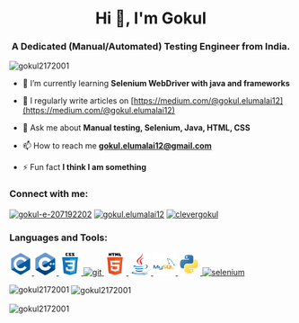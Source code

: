<!--[!MasterHead] (https://www.lambdatest.com/resources/images/Software-Test-Management.gif) -->
<h1 align="center">Hi 👋, I'm Gokul</h1>
<h3 align="center">A Dedicated (Manual/Automated) Testing Engineer from India.</h3>
<!--img align="right" alt="coding" width="400" scr="https://www.lambdatest.com/resources/images/Software-Test-Management.gif"-->

<p align="left"> <img src="https://komarev.com/ghpvc/?username=gokul2172001&label=Profile%20views&color=0e75b6&style=flat" alt="gokul2172001" /> </p>

- 🌱 I’m currently learning **Selenium WebDriver with java and frameworks**

- 📝 I regularly write articles on [https://medium.com/@gokul.elumalai12](https://medium.com/@gokul.elumalai12)

- 💬 Ask me about **Manual testing, Selenium, Java, HTML, CSS**

- 📫 How to reach me **gokul.elumalai12@gmail.com**

- ⚡ Fun fact **I think I am something**

<h3 align="left">Connect with me:</h3>
<p align="left">
<a href="https://linkedin.com/in/gokul-e-207192202" target="blank"><img align="center" src="https://raw.githubusercontent.com/rahuldkjain/github-profile-readme-generator/master/src/images/icons/Social/linked-in-alt.svg" alt="gokul-e-207192202" height="30" width="40" /></a>
<a href="https://fb.com/gokul.elumalai12" target="blank"><img align="center" src="https://raw.githubusercontent.com/rahuldkjain/github-profile-readme-generator/master/src/images/icons/Social/facebook.svg" alt="gokul.elumalai12" height="30" width="40" /></a>
<a href="https://instagram.com/clevergokul" target="blank"><img align="center" src="https://raw.githubusercontent.com/rahuldkjain/github-profile-readme-generator/master/src/images/icons/Social/instagram.svg" alt="clevergokul" height="30" width="40" /></a>
</p>

<h3 align="left">Languages and Tools:</h3>
<p align="left"> <a href="https://www.cprogramming.com/" target="_blank" rel="noreferrer"> <img src="https://raw.githubusercontent.com/devicons/devicon/master/icons/c/c-original.svg" alt="c" width="40" height="40"/> </a> <a href="https://www.w3schools.com/cpp/" target="_blank" rel="noreferrer"> <img src="https://raw.githubusercontent.com/devicons/devicon/master/icons/cplusplus/cplusplus-original.svg" alt="cplusplus" width="40" height="40"/> </a> <a href="https://www.w3schools.com/css/" target="_blank" rel="noreferrer"> <img src="https://raw.githubusercontent.com/devicons/devicon/master/icons/css3/css3-original-wordmark.svg" alt="css3" width="40" height="40"/> </a> <a href="https://git-scm.com/" target="_blank" rel="noreferrer"> <img src="https://www.vectorlogo.zone/logos/git-scm/git-scm-icon.svg" alt="git" width="40" height="40"/> </a> <a href="https://www.w3.org/html/" target="_blank" rel="noreferrer"> <img src="https://raw.githubusercontent.com/devicons/devicon/master/icons/html5/html5-original-wordmark.svg" alt="html5" width="40" height="40"/> </a> <a href="https://www.java.com" target="_blank" rel="noreferrer"> <img src="https://raw.githubusercontent.com/devicons/devicon/master/icons/java/java-original.svg" alt="java" width="40" height="40"/> </a> <a href="https://www.mysql.com/" target="_blank" rel="noreferrer"> <img src="https://raw.githubusercontent.com/devicons/devicon/master/icons/mysql/mysql-original-wordmark.svg" alt="mysql" width="40" height="40"/> </a> <a href="https://www.python.org" target="_blank" rel="noreferrer"> <img src="https://raw.githubusercontent.com/devicons/devicon/master/icons/python/python-original.svg" alt="python" width="40" height="40"/> </a> <a href="https://www.selenium.dev" target="_blank" rel="noreferrer"> <img src="https://raw.githubusercontent.com/detain/svg-logos/780f25886640cef088af994181646db2f6b1a3f8/svg/selenium-logo.svg" alt="selenium" width="40" height="40"/> </a> </p>

<p><img align="left" src="https://github-readme-stats.vercel.app/api/top-langs?username=gokul2172001&show_icons=true&locale=en&layout=compact" alt="gokul2172001" /></p>

<p>&nbsp;<img align="center" src="https://github-readme-stats.vercel.app/api?username=gokul2172001&show_icons=true&locale=en" alt="gokul2172001" /></p>

<p><img align="center" src="https://github-readme-streak-stats.herokuapp.com/?user=gokul2172001&" alt="gokul2172001" /></p>
